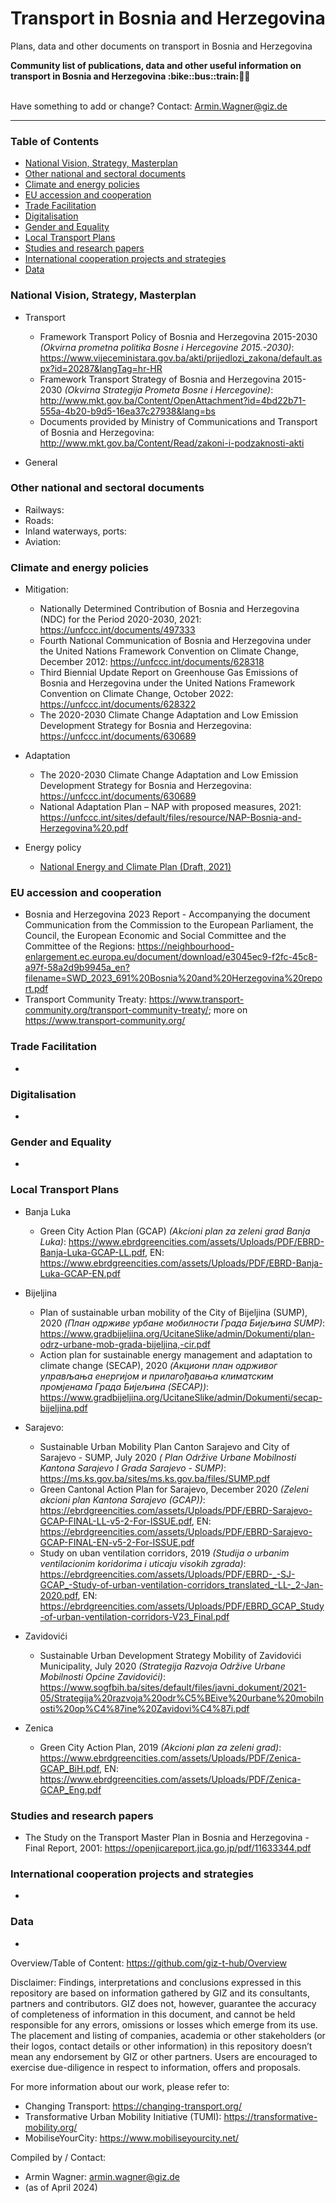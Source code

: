 # Transport in Bosnia and Herzegovina
Plans, data and other documents on transport in Bosnia and Herzegovina

<b> 
Community list of publications, data and other useful information on transport in Bosnia and Herzegovina :bike::bus::train:🌳🚊
</b><br><br>

Have something to add or change? Contact: Armin.Wagner@giz.de

------------------------------

### Table of Contents

- [National Vision, Strategy, Masterplan](#National-Vision-Strategy-Masterplan)
- [Other national and sectoral documents](#other-national-sectoral-documents) 
- [Climate and energy policies](#climate-energy-policies) 
- [EU accession and cooperation](#eu-accession)
- [Trade Facilitation](#trade-facilitation)
- [Digitalisation](#digitalisation)
- [Gender and Equality](#gender)
- [Local Transport Plans](#local-transport-plans) 
- [Studies and research papers](#studies-research) 
- [International cooperation projects and strategies](#International-cooperation) 
- [Data](#data) 

  
### National Vision, Strategy, Masterplan <a name="national-vision-strategy-masterplan"></a> 

- Transport
	- Framework Transport Policy of Bosnia and Herzegovina 2015-2030 *(Okvirna prometna politika Bosne i Hercegovine 2015.-2030)*: https://www.vijeceministara.gov.ba/akti/prijedlozi_zakona/default.aspx?id=20287&langTag=hr-HR
 	- Framework Transport Strategy of Bosnia and Herzegovina 2015-2030 *(Okvirna Strategija Prometa Bosne i Hercegovine)*: http://www.mkt.gov.ba/Content/OpenAttachment?id=4bd22b71-555a-4b20-b9d5-16ea37c27938&lang=bs
 	- Documents provided by Ministry of Communications and Transport of Bosnia and Herzegovina: http://www.mkt.gov.ba/Content/Read/zakoni-i-podzaknosti-akti	 	

- General


### Other national and sectoral documents <a name="other-national-sectoral-documents"></a> 

- Railways:
- Roads:
- Inland waterways, ports:
- Aviation:

### Climate and energy policies <a name="climate-energy-policies"></a> 

- Mitigation:
	- Nationally Determined Contribution of Bosnia and Herzegovina (NDC) for the Period 2020-2030, 2021: https://unfccc.int/documents/497333
 	- Fourth National Communication of Bosnia and Herzegovina under the United Nations Framework Convention on Climate Change, December 2012: https://unfccc.int/documents/628318
  	- Third Biennial Update Report on Greenhouse Gas Emissions of Bosnia and Herzegovina under the United Nations Framework Convention on Climate Change, October 2022: https://unfccc.int/documents/628322
  	- The 2020-2030 Climate Change Adaptation and Low Emission Development Strategy for Bosnia and Herzegovina: https://unfccc.int/documents/630689
      
- Adaptation
	- The 2020-2030 Climate Change Adaptation and Low Emission Development Strategy for Bosnia and Herzegovina: https://unfccc.int/documents/630689
 	- National Adaptation Plan – NAP with proposed measures, 2021: https://unfccc.int/sites/default/files/resource/NAP-Bosnia-and-Herzegovina%20.pdf
 

- Energy policy 
    - [National Energy and Climate Plan (Draft, 2021)](https://www.energy-community.org/implementation/package/NECP.html)    



### EU accession and cooperation <a name="eu-accession"></a> 

- Bosnia and Herzegovina 2023 Report - Accompanying the document Communication from the Commission to the European Parliament, the Council, the European Economic and Social Committee and the Committee of the Regions: https://neighbourhood-enlargement.ec.europa.eu/document/download/e3045ec9-f2fc-45c8-a97f-58a2d9b9945a_en?filename=SWD_2023_691%20Bosnia%20and%20Herzegovina%20report.pdf
- Transport Community Treaty: https://www.transport-community.org/transport-community-treaty/; more on https://www.transport-community.org/


### Trade Facilitation <a name="trade-facilitation"></a> 
- 

### Digitalisation <a name="digitalisation"></a>

-

### Gender and Equality <a name="gender"></a>
- 

### Local Transport Plans <a name="local-transport-plans"></a>  

- Banja Luka
	- Green City Action Plan (GCAP) *(Akcioni plan za zeleni grad Banja Luka)*: https://www.ebrdgreencities.com/assets/Uploads/PDF/EBRD-Banja-Luka-GCAP-LL.pdf, EN: https://www.ebrdgreencities.com/assets/Uploads/PDF/EBRD-Banja-Luka-GCAP-EN.pdf
   
- Bijeljina
	- Plan of sustainable urban mobility of the City of Bijeljina (SUMP), 2020 *(План одрживе урбане мобилности Града Бијељина SUMP)*: https://www.gradbijeljina.org/UcitaneSlike/admin/Dokumenti/plan-odrz-urbane-mob-grada-bijeljina,-cir.pdf
 	- Action plan for sustainable energy management and adaptation to climate change (SECAP), 2020 *(Акциони план одрживог управљања енергијом и 
прилагођавања климатским промјенама Града Бијељина (SECAP))*: https://www.gradbijeljina.org/UcitaneSlike/admin/Dokumenti/secap-bijeljina.pdf	 

- Sarajevo: 
	- Sustainable Urban Mobility Plan Canton Sarajevo and City of Sarajevo - SUMP, July 2020 *(
Plan Održive Urbane Mobilnosti Kantona Sarajevo I Grada Sarajevo - SUMP)*: https://ms.ks.gov.ba/sites/ms.ks.gov.ba/files/SUMP.pdf
	- Green Cantonal Action Plan for Sarajevo, December 2020 *(Zeleni akcioni plan Kantona Sarajevo (GCAP))*: https://ebrdgreencities.com/assets/Uploads/PDF/EBRD-Sarajevo-GCAP-FINAL-LL-v5-2-For-ISSUE.pdf, EN: https://ebrdgreencities.com/assets/Uploads/PDF/EBRD-Sarajevo-GCAP-FINAL-EN-v5-2-For-ISSUE.pdf
 	-  Study on uban ventilation corridors, 2019 *(Studija o urbanim ventilacionim koridorima i uticaju visokih zgrada)*: https://ebrdgreencities.com/assets/Uploads/PDF/EBRD-_-SJ-GCAP_-Study-of-urban-ventilation-corridors_translated_-LL-_2-Jan-2020.pdf, EN: https://ebrdgreencities.com/assets/Uploads/PDF/EBRD_GCAP_Study-of-urban-ventilation-corridors-V23_Final.pdf
   
- Zavidovići
	- Sustainable Urban Development Strategy Mobility of Zavidovići Municipality, July 2020 *(Strategija Razvoja Održive Urbane Mobilnosti Općine Zavidovići)*: https://www.sogfbih.ba/sites/default/files/javni_dokument/2021-05/Strategija%20razvoja%20odr%C5%BEive%20urbane%20mobilnosti%20op%C4%87ine%20Zavidovi%C4%87i.pdf

- Zenica
	- Green City Action Plan, 2019 *(Akcioni plan za zeleni grad)*: https://www.ebrdgreencities.com/assets/Uploads/PDF/Zenica-GCAP_BiH.pdf, EN: https://www.ebrdgreencities.com/assets/Uploads/PDF/Zenica-GCAP_Eng.pdf 	

### Studies and research papers <a name="studies-research"></a> 

- The Study on the Transport Master Plan in Bosnia and Herzegovina - Final Report, 2001: https://openjicareport.jica.go.jp/pdf/11633344.pdf


### International cooperation projects and strategies <a name="international-cooperation"></a> 

- 

### Data <a name="data"></a>

- 


Overview/Table of Content: https://github.com/giz-t-hub/Overview

Disclaimer: Findings, interpretations and conclusions expressed in this repository are based on information gathered by GIZ and its consultants, partners and contributors. GIZ does not, however, guarantee the accuracy of completeness of information in this document, and cannot be held responsible for any errors, omissions or losses which emerge from its use. The placement and listing of companies, academia or other stakeholders (or their logos, contact details or other information) in this repository doesn’t mean any endorsement by GIZ or other partners. Users are encouraged to exercise due-diligence in respect to information, offers and proposals.


For more information about our work, please refer to: 
- Changing Transport: https://changing-transport.org/
-	Transformative Urban Mobility Initiative (TUMI): https://transformative-mobility.org/
-	MobiliseYourCity: https://www.mobiliseyourcity.net/
		
Compiled by / Contact:
- Armin Wagner: armin.wagner@giz.de
- (as of April 2024)

